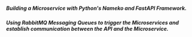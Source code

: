 <h5>
    Building a Microservice with Python's Nameko and FastAPI Framework.
</h5>

<h5>
    Using RabbitMQ Messaging Queues to trigger the Microservices and establish communication between the API and the Microservice.
</h5>
